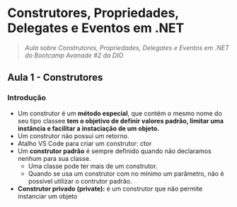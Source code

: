 # Construtores, Propriedades, Delegates e Eventos em .NET
> *Aula sobre Construtores, Propriedades, Delegates e Eventos em .NET do Bootcamp Avanade #2 da DIO*

## Aula 1 - Construtores
### Introdução
+ Um construtor é um **método especial**, que contém o mesmo nome do seu tipo classee **tem o objetivo de definir valores padrão, limitar uma instância e facilitar a instaciação de um objeto.**
+ Um construtor não possui um retorno.
+ Atalho VS Code para criar um  construtor: ctor
+ Um **construtor padrão** é sempre definido quando não declaramos nenhum para sua classe.
  + Uma classe pode ter mais de um construtor.
  + Quando se usa um construtor com no mínimo um parâmetro, não é possível utilizar o contrutor padrão.
+ **Construtor privado (private):** é um construtor que não permite instanciar um objeto
